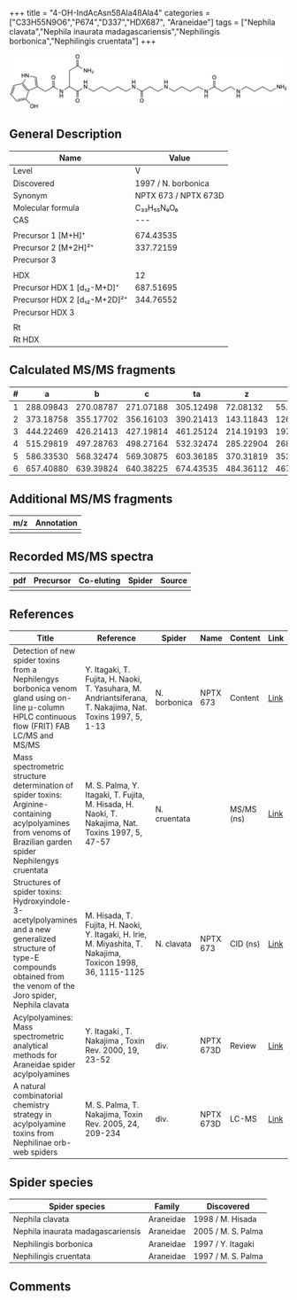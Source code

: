 +++
title = "4-OH-IndAcAsn5ßAla4ßAla4"
categories = ["C33H55N9O6","P674","D337","HDX687",
"Araneidae"]
tags = ["Nephila clavata","Nephila inaurata madagascariensis","Nephilingis borbonica","Nephilingis cruentata"]
+++

![](/img/4-OH-IndAcAsn5bAla4bAla4.png)

## General Description

| Name                         | Value                |
|------------------------------|----------------------|
| Level                        | V                    |
| Discovered                   | 1997 / N. borbonica  |
| Synonym                      | NPTX 673 / NPTX 673D |
| Molecular formula            | C₃₃H₅₅N₉O₆           |
| CAS                          | ---                  |
|                              |                      |
| Precursor 1 [M+H]⁺           | 674.43535            |
| Precursor 2 [M+2H]²⁺         | 337.72159            |
| Precursor 3                  |                      |
|                              |                      |
| HDX                          | 12                   |
| Precursor HDX 1 [d₁₂-M+D]⁺   | 687.51695            |
| Precursor HDX 2 [d₁₂-M+2D]²⁺ | 344.76552            |
| Precursor HDX 3              |                      |
|                              |                      |
| Rt                           |                      |
| Rt HDX                       |                      |

## Calculated MS/MS fragments

| # | a         | b         | c         | ta        | z         | y         | tz        |
|---|-----------|-----------|-----------|-----------|-----------|-----------|-----------|
| 1 | 288.09843 | 270.08787 | 271.07188 | 305.12498 | 72.08132  | 55.05477  | 89.10787  |
| 2 | 373.18758 | 355.17702 | 356.16103 | 390.21413 | 143.11843 | 126.09188 | 160.14498 |
| 3 | 444.22469 | 426.21413 | 427.19814 | 461.25124 | 214.19193 | 197.16538 | 231.21848 |
| 4 | 515.29819 | 497.28763 | 498.27164 | 532.32474 | 285.22904 | 268.20249 | 302.25559 |
| 5 | 586.33530 | 568.32474 | 569.30875 | 603.36185 | 370.31819 | 353.29164 | 387.34474 |
| 6 | 657.40880 | 639.39824 | 640.38225 | 674.43535 | 484.36112 | 467.33457 | 501.38767 |

## Additional MS/MS fragments

| m/z       | Annotation |
|-----------|------------|
|           |            |

## Recorded MS/MS spectra

| pdf | Precursor | Co-eluting | Spider    | Source                              |
|-----|-----------|------------|-----------|-------------------------------------|
|     |           |            |           |                                     |

## References

| Title                                                                                                                                                                         | Reference                                                                                                   | Spider       | Name      | Content    | Link                                                                                                               |
|-------------------------------------------------------------------------------------------------------------------------------------------------------------------------------|-------------------------------------------------------------------------------------------------------------|--------------|-----------|------------|--------------------------------------------------------------------------------------------------------------------|
| Detection of new spider toxins from a Nephilengys borbonica venom gland using on-line µ-column HPLC continuous flow (FRIT) FAB LC/MS and MS/MS                                | Y. Itagaki, T. Fujita, H. Naoki, T. Yasuhara, M. Andriantsiferana, T. Nakajima, Nat. Toxins 1997, 5, 1-13   | N. borbonica | NPTX 673  | Content    | [Link](https://onlinelibrary.wiley.com/doi/abs/10.1002/%28SICI%29%281997%295%3A1%3C1%3A%3AAID-NT1%3E3.0.CO%3B2-8)  |
| Mass spectrometric structure determination of spider toxins: Arginine-containing acylpolyamines from venoms of Brazilian garden spider Nephilengys cruentata                  | M. S. Palma, Y. Itagaki, T. Fujita, M. Hisada, H. Naoki, T. Nakajima, Nat. Toxins 1997, 5, 47-57            | N. cruentata |           | MS/MS (ns) | [Link](https://onlinelibrary.wiley.com/doi/abs/10.1002/%28SICI%29%281997%295%3A2%3C47%3A%3AAID-NT1%3E3.0.CO%3B2-X) |
| Structures of spider toxins: Hydroxyindole-3-acetylpolyamines and a new generalized structure of type-E compounds obtained from the venom of the Joro spider, Nephila clavata | M. Hisada, T. Fujita, H. Naoki, Y. Itagaki, H. Irie, M. Miyashita, T. Nakajima, Toxicon 1998, 36, 1115-1125 | N. clavata   | NPTX 673  | CID (ns)   | [Link](https://www.sciencedirect.com/science/article/pii/S0041010198000865)                                        |
| Acylpolyamines: Mass spectrometric analytical methods for Araneidae spider acylpolyamines                                                                                     | Y. Itagaki , T. Nakajima , Toxin Rev. 2000, 19, 23-52                                                       | div.         | NPTX 673D | Review     | [Link](https://www.tandfonline.com/doi/abs/10.1081/TXR-100100314)                                                  |
| A natural combinatorial chemistry strategy in acylpolyamine toxins from Nephilinae orb-web spiders                                                                            | M. S. Palma, T. Nakajima, Toxin Rev. 2005, 24, 209-234                                                      | div.         | NPTX 673D | LC-MS      | [Link](https://www.tandfonline.com/doi/abs/10.1081/TXR-200057857)                                                  |

## Spider species

| Spider species                    | Family    | Discovered         |
|-----------------------------------|-----------|--------------------|
| Nephila clavata                   | Araneidae | 1998 / M. Hisada   |
| Nephila inaurata madagascariensis | Araneidae | 2005 / M. S. Palma |
| Nephilingis borbonica             | Araneidae | 1997 / Y. Itagaki  |
| Nephilingis cruentata             | Araneidae | 1997 / M. S. Palma |

## Comments